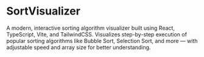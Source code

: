 # SortVisualizer
A modern, interactive sorting algorithm visualizer built using React, TypeScript, Vite, and TailwindCSS. Visualizes step-by-step execution of popular sorting algorithms like Bubble Sort, Selection Sort, and more — with adjustable speed and array size for better understanding.
